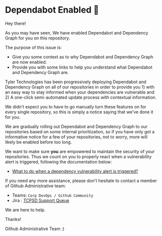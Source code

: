 # Dependabot Enabled :wave:

Hey there!

As you may have seen, We have enabled Dependabot and Dependency Graph for you on this repository.


The purpose of this issue is:

- Give you some context as to why Dependabot and Dependency Graph are now enabled.
- Provide you with some links to help you understand what Dependabot and Dependency Graph are.

Tyler Technologies has been progressively deploying Dependabot and Dependency Graph on all of our repositories in order to provide you 1) with an easy way to stay informed when your dependencies are vulnerable and 2) A one-click semi-automated update process with contextual information.

We didn't expect you to have to go manually turn these features on for every single repository, so this is simply a notice saying that we've done it for you.

We are gradually rolling out Dependabot and Dependency Graph to our repositories based on some internal prioritization, so if you have only got a informative notice for a few of your repositories, not to worry, more will likely be enabled before too long.

We want to make sure **you** are empowered to maintain the security of your repositories. Thus we count on you to properly react when a vulnerability alert is triggered, following the documentation below:


- [What to do when a dependency vulnerability alert is triggered?](https://docs.github.com/en/code-security/dependabot/dependabot-alerts/about-dependabot-alerts)

If you need any more assistance, please don't hesitate to contact a member of Github Administrative team:
- Teams: `Corp DevOps / Github Community`
- Jira : [TCPSD Support Queue](https://tylerjira.tylertech.com/servicedesk/customer/portal/21)

We are here to help.

Thanks!

Github Administrative Team :)
